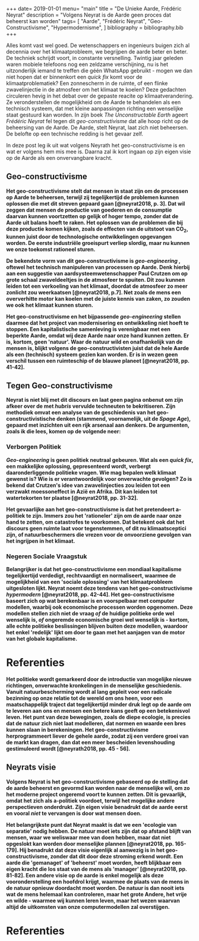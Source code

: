 +++
date= 2019-01-01
menu= "main"
title = "De Unieke Aarde, Frédéric Neyrat"
description = "Volgens Neyrat is de Aarde geen proces dat beheerst kan worden"
tags= [
    "Aarde",
    "Frédéric Neyrat",
    "Geo-Constructivisme",
    "Hypermodernisme",
]
bibliography = bibliography.bib
+++

Alles komt vast wel goed. De wetenschappers en ingenieurs buigen zich al decennia over het klimaatprobleem, we begrijpen de aarde beter en beter. De techniek schrijdt voort, in constante versnelling. <!--more--> Twintig jaar geleden waren mobiele telefoons nog een zeldzame verschijning, nu is het uitzonderlijk iemand te treffen die géén WhatsApp gebruikt - mogen we dan niet hopen dat er binnenkort een <i>quick fix</i> komt voor de klimaatproblematiek? Een zonnescherm in de ruimte, of een flinke zwavelinjectie in de atmosfeer om het klimaat te koelen? Deze gedachten circuleren hevig in het debat over de gepaste reacite op klimaatverandering. Ze veronderstellen de mogelijkheid om de Aarde te behandelen als een technisch systeem, dat met kleine aanpassingen richting een wenselijke staat gestuurd kan worden. In zijn boek <i> The Unconstructable Earth </i> ageert <i> Frédéric Neyrat </i> fel tegen dit <i> geo-constructivisme </i> dat alle hoop richt op de beheersing van de Aarde. De Aarde, stelt Neyrat, laat zich niet beheersen. De belofte op een technische redding is het gevaar zelf.

In deze post leg ik uit wat volgens Neyrath het geo-constructivisme is en wat er volgens hem mis mee is. Daarna zal ik kort ingaan op zijn eigen visie op de Aarde als een onvervangbare kracht. 

<b>

## Geo-constructivisme

Het geo-constructivisme stelt dat mensen in staat zijn om de processen op Aarde te beheersen, terwijl zij tegelijkertijd de problemen kunnen oplossen die met dit streven gepaard gaan [@neyrat2018, p. 3]. Dat wil zeggen dat mensen de productie van goederen en de consumptie daarvan kunnen voortzetten op gelijk of hoger tempo, zonder dat de Aarde uit balans hoeft te raken. Het oplossen van de problemen die bij deze productie komen kijken, zoals de effecten van de uitstoot van CO<sub>2</sub>, kunnen juist door de technologische ontwikkelingen opgevangen worden. De eerste industriële groeispurt verliep slordig, maar nu kunnen we onze toekomst rationeel sturen. 

<b>

De bekendste vorm van dit geo-constructivisme is <i> geo-engineering </i>, oftewel het technisch manipuleren van processen op Aarde. Denk hierbij aan een suggestie van aardsysteemwetenschapper Paul Crutzen om op grote schaal zwaveldeeltjes in de atmosfeer te spuiten. Dit zou kunnen leiden tot een verkoeling van het klimaat, doordat de atmosfeer zo meer zonlicht zou weerkaatsen [@neyrat2018, p.7]. Net zoals de mens een oververhitte motor kan koelen met de juiste kennis van zaken, zo zouden we ook het klimaat kunnen sturen. 

<b>

Het geo-constructivisme en het bijpassende <i>geo-engineering</i> stellen daarmee dat het project van modernisering en ontwikkeling niet hoeft te stoppen. Een kapitalistische samenleving is verenigbaar met een beperkte Aarde, omdat wij deze Aarde naar onze hand kunnen zetten. Er is, kortom, geen 'natuur'. Waar de natuur wild en onafhankelijk van de mensen is, blijkt volgens de geo-constructivisten juist dat de hele Aarde als een (technisch) systeem gezien kan worden. Er is in wezen geen verschil tussen een ruimteschip of de blauwe planeet [@neyrat2018, pp. 41-42]. 

## Tegen Geo-constructivisme

Neyrat is niet blij met dit discours en laat geen pagina onbenut om zijn afkeer over de met <i> hubris </i> vervulde techneuten te bekritiseren. Zijn methodiek omvat een analyse van de geschiedenis van het geo-constructivistische denken (stammend, voornamelijk, uit de <i>Spage Age</i>), gepaard met inzichten uit een rijk arsenaal aan denkers. De argumenten, zoals ik die lees, komen op de volgende neer:

### Verborgen Politiek

<i>Geo-engineering</i> is geen politiek neutraal gebeuren. Wat als een <i>quick fix</i>, een makkelijke oplossing, gepresenteerd wordt, verbergt daaronderliggende politieke vragen. Wie mag bepalen welk klimaat gewenst is? Wie is er verantwoordelijk voor onverwachte gevolgen? Zo is bekend dat Crutzen's idee van zwavelinjecties zou leiden tot een verzwakt moessoneffect in Azië en Afrika. Dit kan leiden tot watertekorten ter plaatse [@neyrat2018, pp. 31-32]. 

<b>
    
Het gevaarlijke aan het geo-constructivisme is dat het pretendeert a-politiek te zijn. Immers zou het 'rationeler' zijn om de aarde naar onze hand te zetten, om catastrofes te voorkomen. Dat betekent ook dat het discours geen ruimte laat voor tegenstemmen, of dit nu klimaatsceptici zijn, of natuurbeschermers die vrezen voor de onvoorziene gevolgen van het ingrijpen in het klimaat.  

### Negeren Sociale Vraagstuk

Belangrijker is dat het geo-constructivisme een mondiaal kapitalisme tegelijkertijd verdedigt, rechtvaardigt en normaliseert, waarmee de mogelijkheid van een 'sociale oplossing' van het klimaatprobleem uitgesloten lijkt. Neyrat noemt deze tendens van het geo-constructivisme <i>hypermodern</i> [@neyrat2018, pp. 42-44]. Het geo-constructivisme baseert zich op wat berekenbaar is en voorspelbaar met computer modellen, waarbij ook economische processen worden opgenomen. Deze modellen stellen zich niet de vraag <i>of</i> de huidige politieke orde wel wenselijk is, <i>of</i> ongeremde economische groei wel wenselijk is - kortom, alle echte politieke beslissingen blijven buiten deze modellen, waardoor het enkel 'redelijk' lijkt om door te gaan met het aanjagen van de motor van het globale kapitalisme. 

# Referenties

<b>
    
Het politieke wordt gemarkeerd door de introductie van mogelijke nieuwe richtingen, onverwachte kronkelingen in de menselijke geschiedenis. Vanuit natuurbescherming wordt al lang gepleit voor een radicale bezinning op onze relatie tot de wereld om ons heen, voor een maatschappelijk traject dat tegelijkertijd minder druk legt op de aarde om te leveren aan ons en mensen een betere kans geeft op een betekenisvol leven. Het punt van deze bewegingen, zoals de diepe ecologie, is precies dat de natuur zich niet laat modelleren, dat normen en waarde een bres kunnen slaan in berekeningen. Het geo-constructivisme herprogrammeert liever de gehele aarde, zodat zij een verdere groei van de markt kan dragen, dan dat een meer bescheiden levenshouding gestimuleerd wordt [@neyrath2018, pp. 45 - 56].

## Neyrats visie

Volgens Neyrat is het geo-constructivisme gebaseerd op de stelling dat de aarde beheerst en gevormd kan worden naar de menselijke wil, om zo het moderne project ongeremd voort te kunnen zetten. Dit is gevaarlijk, omdat het zich als a-politiek voordoet, terwijl het mogelijke andere perspectieven onderdrukt. Zijn eigen visie benadrukt dat de aarde eerst en vooral <i>niet</i> te vervangen is door wat mensen doen. 

<b>
    
Het belangrijkste punt dat Neyrat maakt is dat we een 'ecologie van separatie' nodig hebben. De natuur moet iets zijn dat op afstand blijft van mensen, waar we weliswaar mee van doen hebben, maar dat niet opgeslokt kan worden door menselijke plannen [@neyrat2018, pp. 165-179]. Hij benadrukt dat deze visie eigenlijk al aanwezig is in het geo-constructivisme, zonder dat dit door deze stroming erkend wordt. Een aarde die 'gemanaget' of 'beheerst' moet worden, heeft blijkbaar een eigen kracht die los staat van de mens als 'manager' [@neyrat2018, pp. 81-82]. Een andere visie op de aarde is enkel mogelijk als deze vooronderstelling een hoofdrol krijgt, waarmee de plaats van de mens in de natuur opnieuw doordacht moet worden. De natuur is dan nooit iets wat de mens helemaal kan controleren, maar het grote Andere, het vrije en wilde - waarmee wij kunnen leren leven, maar het wezen waarvan altijd de uitkomsten van onze computermodellen zal overstijgen. 

# Referenties
